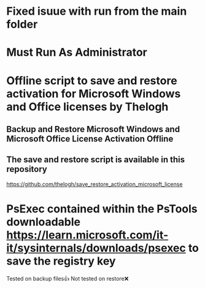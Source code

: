 # Fixed isuue with run from the main folder
# Must Run As Administrator
# Offline script to save and restore activation for Microsoft Windows and Office licenses by Thelogh
## Backup and Restore Microsoft Windows and Microsoft Office License Activation Offline
## The save and restore script is available in this repository
https://github.com/thelogh/save_restore_activation_microsoft_license
# PsExec contained within the PsTools downloadable https://learn.microsoft.com/it-it/sysinternals/downloads/psexec to save the registry key
Tested on backup files👍
Not tested on restore❌
